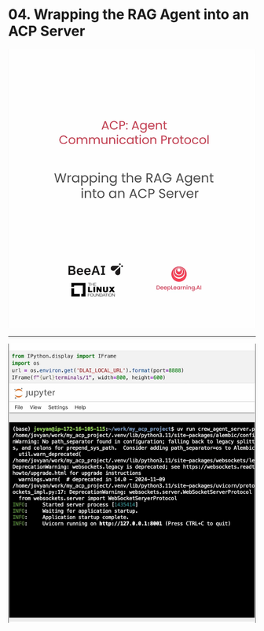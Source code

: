 # 04. Wrapping the RAG Agent into an ACP Server

![](Slides/videoframe_0.png)

---

![](Slides/videoframe_494097.png)
